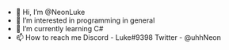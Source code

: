 - 👋 Hi, I’m @NeonLuke
- 👀 I’m interested in programming in general
- 🌱 I’m currently learning C#
- 📫 How to reach me 
      Discord - Luke#9398
      Twitter - @uhhNeon

<!---
NeonLuke/NeonLuke is a ✨ special ✨ repository because its `README.md` (this file) appears on your GitHub profile.
You can click the Preview link to take a look at your changes.
--->
